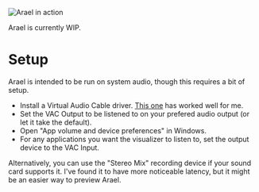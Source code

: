 ![Arael in action](https://repository-images.githubusercontent.com/226207572/d33e6580-1791-11ea-9829-89cc6dbb1868)

Arael is currently WIP.

# Setup
Arael is intended to be run on system audio, though this requires a bit of setup.

* Install a Virtual Audio Cable driver. [This one](https://www.vb-audio.com/Cable/) has worked well for me.
* Set the VAC Output to be listened to on your prefered audio output (or let it take the default).
* Open "App volume and device preferences" in Windows.
* For any applications you want the visualizer to listen to, set the output device to the VAC Input.

Alternatively, you can use the "Stereo Mix" recording device if your sound card supports it. I've found it to have more noticeable latency, but it might be an easier way to preview Arael.
